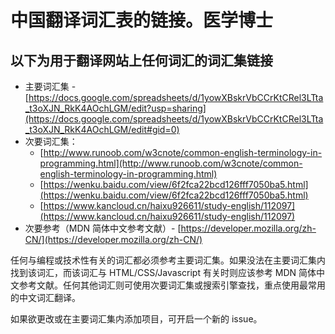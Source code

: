 # 中国翻译词汇表的链接。医学博士

## 以下为用于翻译网站上任何词汇的词汇集链接
  * 主要词汇集 - [https://docs.google.com/spreadsheets/d/1yowXBskrVbCCrKtCRel3LTta_t3oXJN_RkK4AOchLGM/edit?usp=sharing](https://docs.google.com/spreadsheets/d/1yowXBskrVbCCrKtCRel3LTta_t3oXJN_RkK4AOchLGM/edit#gid=0)
  * 次要词汇集：
    * [http://www.runoob.com/w3cnote/common-english-terminology-in-programming.html](http://www.runoob.com/w3cnote/common-english-terminology-in-programming.html)
    * [https://wenku.baidu.com/view/6f2fca22bcd126fff7050ba5.html](https://wenku.baidu.com/view/6f2fca22bcd126fff7050ba5.html)
    * [https://www.kancloud.cn/haixu926611/study-english/112097](https://www.kancloud.cn/haixu926611/study-english/112097)
  * 次要参考（MDN 简体中文参考文献）- [https://developer.mozilla.org/zh-CN/](https://developer.mozilla.org/zh-CN/)

任何与编程或技术性有关的词汇都必须参考主要词汇集。如果没法在主要词汇集内找到该词汇，而该词汇与 HTML/CSS/Javascript 有关时则应该参考 MDN 简体中文参考文献。任何其他词汇则可使用次要词汇集或搜索引擎查找，重点使用最常用的中文词汇翻译。

如果欲更改或在主要词汇集内添加项目，可开启一个新的 issue。